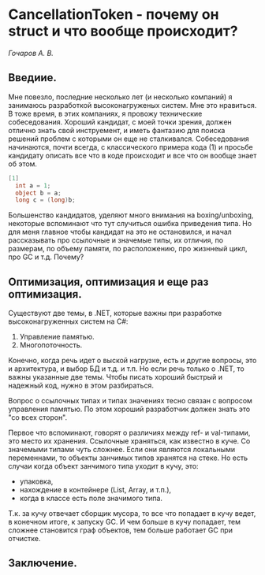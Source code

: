 # СancellationToken - почему он struct и что вообще происходит?

*Гочаров А. В.*

## Введиие.
Мне повезло, последние несколько лет (и несколько компаний) я занимаюсь разработкой высоконагруженых систем. Мне это нравиться. В тоже время, в этих компаниях, я провожу технические собеседования. Хороший кандидат, с моей точки зрения, должен отлично знать свой инструемент, и иметь фантазию для поиска решений проблем с которыми он еще не сталкивался. Собеседования начинаются, почти всегда, с классического примера кода (1) и просьбе кандидату описать все что в коде происходит и все что он вообще знает об этом. 

```csharp
[1]
  int a = 1;
  object b = a;
  long c = (long)b;
```
Большенство кандидатов, уделяют много внимания на boxing/unboxing, некоторые вспоминают что тут случиться ошибка приведения типа. Но для меня главное чтобы кандидат на это не остановился, и начал рассказывать про ссылочные и значемые типы, их отличия, по размерам, по объему памяти, по расположению, про жизннеый цикл, про GC и т.д. Почему?

## Оптимизация, оптимизация и еще раз оптимизация.
Существуют две темы, в .NET, которые важны при разработке высоконагруженных систем на C#: 
1. Управление памятью.
2. Многопоточность.  

Конечно, когда речь идет о выской нагрузке, есть и другие вопросы, это и архитектура, и выбор БД и т.д. и т.п. Но если речь только о .NET, то важны указанные две темы. Чтобы писать хороший быстрый и надежный код, нужно в этом разбираться.

Вопрос о ссылочных типах и типах значениях тесно связан с вопросом управления памятью. По этом хороший разработчик должен знать это "со всех сторон".

Первое что вспоминают, говорят о различиях между ref- и val-типами, это место их хранения. Ссылочные храняться, как известно в куче. Со значемыми типами чуть сложнее. Если они являются локальными переменнами, то объекты занчимых типов хранятся на стеке. Но есть случаи когда объект занчимого типа уходит в кучу, это:
* упаковка,
* нахождение в контейнере (List, Array, и т.п.),
* когда в классе есть поле значимого типа.

Т.к. за кучу отвечает сборщик мусора, то все что попадает в кучу ведет, в конечном итоге, к запуску GC. И чем больше в кучу попадает, тем сложнее становится граф объектов, тем больше работает GC при отчистке. 


## Заключение.
